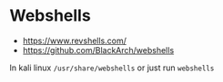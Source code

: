 # Webshells

- <https://www.revshells.com/>
- <https://github.com/BlackArch/webshells>

In kali linux `/usr/share/webshells` or just run `webshells`